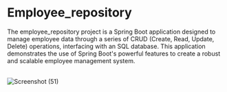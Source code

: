# Employee_repository
The employee_repository project is a Spring Boot application designed to manage employee data through a series of CRUD (Create, Read, Update, Delete) operations, interfacing with an SQL database. This application demonstrates the use of Spring Boot's powerful features to create a robust and scalable employee management system.
<br><br>

![Screenshot (51)](https://github.com/Wantstocode/Employee_repository/assets/120893466/e14e349f-949a-4a0e-893c-0fca18037a90)

